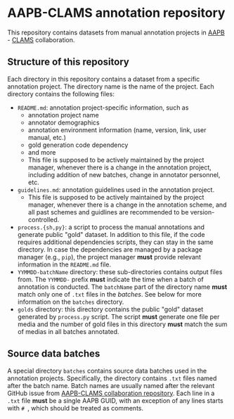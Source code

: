 # AAPB-CLAMS annotation repository 

This repository contains datasets from manual annotation projects in [AAPB](https://americanarchive.org/) - [CLAMS](https://clama.ai) collaboration. 

## Structure of this repository

Each directory in this repository contains a dataset from a specific annotation project. The directory name is the name of the project. Each directory contains the following files:

* `README.md`: annotation project-specific information, such as
    * annotation project name
    * annotator demographics
    * annotation environment information (name, version, link, user manual, etc.)
    * gold generation code dependency
    * and more
    * This file is supposed to be actively maintained by the project manager, whenever there is a change in the annotation project, including addition of new batches, change in annotator personnel, etc. 
* `guidelines.md`: annotation guidelines used in the annotation project.
    * This file is supposed to be actively maintained by the project manager, whenever there is a change in the annotation scheme, and all past schemes and guidlines are recommended to be version-controlled. 
* `process.{sh,py}`: a script to process the manual annotations and generate public "gold" dataset. In addition to this file, if the code requires additional dependencies scripts, they can stay in the same directory. In case the dependencies are managed by a package manager (e.g., `pip`), the project manager **must** provide relevant information in the `README.md` file.
* `YYMMDD-batchName` directory: these sub-directories contains output files from. The `YYMMDD-` prefix **must** indicate the time when a batch of annotation is conducted. The `batchName` part of the directory name **must** match only one of `.txt` files in the *batches*. See below for more information on the `batches` directory.
* `golds` directory: this directory contains the public "gold" dataset generated by `process.py` script. The script **must** generate one file per media and the number of gold files in this directory **must** match the sum of medias in all batches annotated. 

## Source data batches

A special directory `batches` contains source data batches used in the annotation projects. Specifically, the directory contains `.txt` files named after the batch name. Batch names are usually named after the relevant GitHub issue from [AAPB-CLAMS collaboration repository](https://github.com/clamsproject/aapb-collaboration). Each line in a `.txt` file **must** be a single AAPB GUID, with an exception of any lines starts with `# `, which should be treated as comments.
